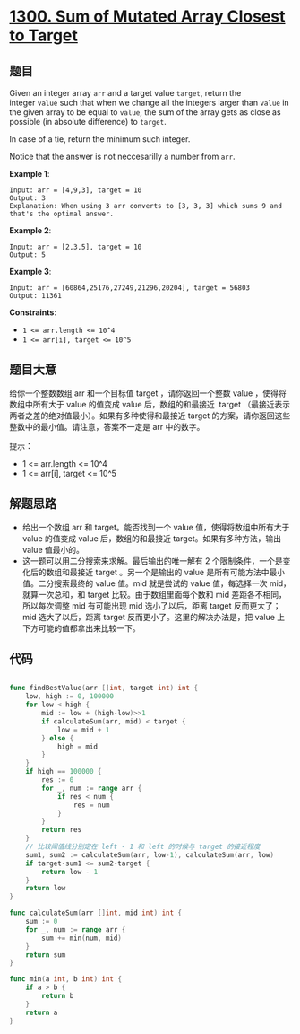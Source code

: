 # [1300. Sum of Mutated Array Closest to Target](https://leetcode.com/problems/sum-of-mutated-array-closest-to-target/)



## 题目

Given an integer array `arr` and a target value `target`, return the integer `value` such that when we change all the integers larger than `value` in the given array to be equal to `value`, the sum of the array gets as close as possible (in absolute difference) to `target`.

In case of a tie, return the minimum such integer.

Notice that the answer is not neccesarilly a number from `arr`.

**Example 1**:

```
Input: arr = [4,9,3], target = 10
Output: 3
Explanation: When using 3 arr converts to [3, 3, 3] which sums 9 and that's the optimal answer.
```

**Example 2**:

```
Input: arr = [2,3,5], target = 10
Output: 5
```

**Example 3**:

```
Input: arr = [60864,25176,27249,21296,20204], target = 56803
Output: 11361
```

**Constraints**:

- `1 <= arr.length <= 10^4`
- `1 <= arr[i], target <= 10^5`


## 题目大意

给你一个整数数组 arr 和一个目标值 target ，请你返回一个整数 value ，使得将数组中所有大于 value 的值变成 value 后，数组的和最接近  target （最接近表示两者之差的绝对值最小）。如果有多种使得和最接近 target 的方案，请你返回这些整数中的最小值。请注意，答案不一定是 arr 中的数字。

提示：

- 1 <= arr.length <= 10^4
- 1 <= arr[i], target <= 10^5



## 解题思路

- 给出一个数组 arr 和 target。能否找到一个 value 值，使得将数组中所有大于 value 的值变成 value 后，数组的和最接近 target。如果有多种方法，输出 value 值最小的。
- 这一题可以用二分搜索来求解。最后输出的唯一解有 2 个限制条件，一个是变化后的数组和最接近 target 。另一个是输出的 value 是所有可能方法中最小值。二分搜索最终的 value 值。mid 就是尝试的 value 值，每选择一次 mid，就算一次总和，和 target 比较。由于数组里面每个数和 mid 差距各不相同，所以每次调整 mid 有可能出现 mid 选小了以后，距离 target 反而更大了；mid 选大了以后，距离 target 反而更小了。这里的解决办法是，把 value 上下方可能的值都拿出来比较一下。

## 代码

```go

func findBestValue(arr []int, target int) int {
    low, high := 0, 100000
    for low < high {
        mid := low + (high-low)>>1
        if calculateSum(arr, mid) < target {
            low = mid + 1
        } else {
            high = mid
        }
    }
    if high == 100000 {
        res := 0
        for _, num := range arr {
            if res < num {
                res = num
            }
        }
        return res
    }
    // 比较阈值线分别定在 left - 1 和 left 的时候与 target 的接近程度
    sum1, sum2 := calculateSum(arr, low-1), calculateSum(arr, low)
    if target-sum1 <= sum2-target {
        return low - 1
    }
    return low
}

func calculateSum(arr []int, mid int) int {
    sum := 0
    for _, num := range arr {
        sum += min(num, mid)
    }
    return sum
}

func min(a int, b int) int {
    if a > b {
        return b
    }
    return a
}

```